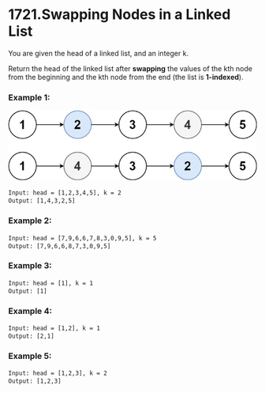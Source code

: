 # 1721.Swapping Nodes in a Linked List
You are given the head of a linked list, and an integer k.

Return the head of the linked list after **swapping** the values of the kth node from the beginning and the kth node from the end (the list is **1-indexed**).

### Example 1:
![linked1](../linked1.jpg)
``` 
Input: head = [1,2,3,4,5], k = 2
Output: [1,4,3,2,5]
```
### Example 2:
``` 
Input: head = [7,9,6,6,7,8,3,0,9,5], k = 5
Output: [7,9,6,6,8,7,3,0,9,5]
```
### Example 3:
``` 
Input: head = [1], k = 1
Output: [1]
```
### Example 4:
``` 
Input: head = [1,2], k = 1
Output: [2,1]
```
### Example 5:
``` 
Input: head = [1,2,3], k = 2
Output: [1,2,3]
```

 